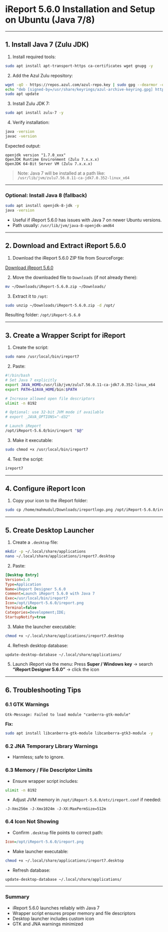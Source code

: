 # iReport 5.6.0 Installation and Setup on Ubuntu (Java 7/8)

---

## 1. Install Java 7 (Zulu JDK)

1. Install required tools:

```bash
sudo apt install apt-transport-https ca-certificates wget gnupg -y
```

2. Add the Azul Zulu repository:

```bash
wget -qO - https://repos.azul.com/azul-repo.key | sudo gpg --dearmor -o /usr/share/keyrings/azul-archive-keyring.gpg
echo "deb [signed-by=/usr/share/keyrings/azul-archive-keyring.gpg] https://repos.azul.com/zulu/deb stable main" | sudo tee /etc/apt/sources.list.d/zulu.list
sudo apt update
```

3. Install Zulu JDK 7:

```bash
sudo apt install zulu-7 -y
```

4. Verify installation:

```bash
java -version
javac -version
```

Expected output:

```
openjdk version "1.7.0_xxx"
OpenJDK Runtime Environment (Zulu 7.x.x.x)
OpenJDK 64-Bit Server VM (Zulu 7.x.x.x)
```

> Note: Java 7 will be installed at a path like: `/usr/lib/jvm/zulu7.56.0.11-ca-jdk7.0.352-linux_x64`

---

### Optional: Install Java 8 (fallback)

```bash
sudo apt install openjdk-8-jdk -y
java -version
```

* Useful if iReport 5.6.0 has issues with Java 7 on newer Ubuntu versions.
* Path usually: `/usr/lib/jvm/java-8-openjdk-amd64`

---

## 2. Download and Extract iReport 5.6.0

1. Download the iReport 5.6.0 ZIP file from SourceForge:

[Download iReport 5.6.0](https://altushost-swe.dl.sourceforge.net/project/erpbarcode/JasperSoft/iReport-5.6.0.zip)

2. Move the downloaded file to `Downloads` (if not already there):

```bash
mv ~/Downloads/iReport-5.6.0.zip ~/Downloads/
```

3. Extract it to `/opt`:

```bash
sudo unzip ~/Downloads/iReport-5.6.0.zip -d /opt/
```

Resulting folder: `/opt/iReport-5.6.0`

---

## 3. Create a Wrapper Script for iReport

1. Create the script:

```bash
sudo nano /usr/local/bin/ireport7
```

2. Paste:

```bash
#!/bin/bash
# Set Java 7 explicitly
export JAVA_HOME=/usr/lib/jvm/zulu7.56.0.11-ca-jdk7.0.352-linux_x64
export PATH=$JAVA_HOME/bin:$PATH

# Increase allowed open file descriptors
ulimit -n 8192

# Optional: use 32-bit JVM mode if available
# export _JAVA_OPTIONS="-d32"

# Launch iReport
/opt/iReport-5.6.0/bin/ireport "$@"
```

3. Make it executable:

```bash
sudo chmod +x /usr/local/bin/ireport7
```

4. Test the script:

```bash
ireport7
```

---

## 4. Configure iReport Icon

1. Copy your icon to the iReport folder:

```bash
sudo cp /home/mahmudul/Downloads/ireportlogo.png /opt/iReport-5.6.0/ireport.png
```

---

## 5. Create Desktop Launcher

1. Create a `.desktop` file:

```bash
mkdir -p ~/.local/share/applications
nano ~/.local/share/applications/ireport7.desktop
```

2. Paste:

```ini
[Desktop Entry]
Version=1.0
Type=Application
Name=iReport Designer 5.6.0
Comment=Launch iReport 5.6.0 with Java 7
Exec=/usr/local/bin/ireport7
Icon=/opt/iReport-5.6.0/ireport.png
Terminal=false
Categories=Development;IDE;
StartupNotify=true
```

3. Make the launcher executable:

```bash
chmod +x ~/.local/share/applications/ireport7.desktop
```

4. Refresh desktop database:

```bash
update-desktop-database ~/.local/share/applications/
```

5. Launch iReport via the menu: Press **Super / Windows key** → search **“iReport Designer 5.6.0”** → click the icon

---

## 6. Troubleshooting Tips

### 6.1 GTK Warnings

```
Gtk-Message: Failed to load module "canberra-gtk-module"
```

**Fix:**

```bash
sudo apt install libcanberra-gtk-module libcanberra-gtk3-module -y
```

### 6.2 JNA Temporary Library Warnings

* Harmless; safe to ignore.

### 6.3 Memory / File Descriptor Limits

* Ensure wrapper script includes:

```bash
ulimit -n 8192
```

* Adjust JVM memory in `/opt/iReport-5.6.0/etc/ireport.conf` if needed:

```text
-J-Xms256m -J-Xmx1024m -J-XX:MaxPermSize=512m
```

### 6.4 Icon Not Showing

* Confirm `.desktop` file points to correct path:

```ini
Icon=/opt/iReport-5.6.0/ireport.png
```

* Make launcher executable:

```bash
chmod +x ~/.local/share/applications/ireport7.desktop
```

* Refresh database:

```bash
update-desktop-database ~/.local/share/applications/
```

---

### Summary

* iReport 5.6.0 launches reliably with Java 7
* Wrapper script ensures proper memory and file descriptors
* Desktop launcher includes custom icon
* GTK and JNA warnings minimized
